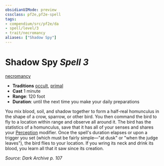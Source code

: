 ```yaml
---
obsidianUIMode: preview
cssclass: pf2e,pf2e-spell
tags:
- compendium/src/pf2e/da
- spell/level/3
- trait/necromancy
aliases: ["Shadow Spy"]
---
```

# Shadow Spy *Spell 3*   
[necromancy](necromancy.md "Necromancy School Trait")  

- **Traditions** [occult](occult.md "Occult Tradition Trait"), [primal](primal.md "Primal Tradition Trait")
- **Cast** 1 minute 
- **Range**: 120 foot
- **Duration**: until the next time you make your daily preparations

You mix blood, soil, and shadow together to form a half-real homunculus in the shape of a crow, sparrow, or other bird. You then command the bird to fly to a location within range and observe all around it. The bird has the statistics of a homunculus, save that it has all of your senses and shares your [Perception](skills.md#Perception) modifier. Once the spell's duration elapses or upon a trigger you set (which must be fairly simple—"at dusk" or "when the judge leaves"), the bird flies to your location. If you wring its neck and drink its blood, you learn all that it saw since its creation.

*Source: Dark Archive p. 107*